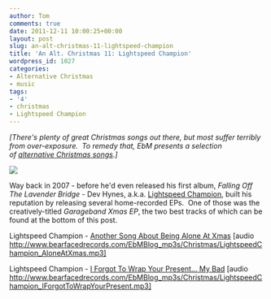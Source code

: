 ```yaml
---
author: Tom
comments: true
date: 2011-12-11 10:00:25+00:00
layout: post
slug: an-alt-christmas-11-lightspeed-champion
title: 'An Alt. Christmas 11: Lightspeed Champion'
wordpress_id: 1027
categories:
- Alternative Christmas
- music
tags: 
- '4'
- christmas
- Lightspeed Champion
---
```


_[There's plenty of great Christmas songs out there, but most suffer terribly from over-exposure.  To remedy that, EbM presents a selection of [alternative Christmas songs](http://eatenbymonsters.wordpress.com/category/alternative-christmas/).]_

[![](http://eatenbymonsters.files.wordpress.com/2011/12/lightspeed_champion.jpg)](http://eatenbymonsters.files.wordpress.com/2011/12/lightspeed_champion.jpg)

Way back in 2007 - before he'd even released his first album, _Falling Off The Lavender Bridge_ - Dev Hynes, a.k.a. [Lightspeed Champion](http://www.lightspeedchampion.com/), built his reputation by releasing several home-recorded EPs.  One of those was the creatively-titled _Garageband Xmas EP_, the two best tracks of which can be found at the bottom of this post.

Lightspeed Champion - [Another Song About Being Alone At Xmas](http://www.bearfacedrecords.com/EbMBlog_mp3s/Christmas/LightspeedChampion_AloneAtXmas.mp3) [audio http://www.bearfacedrecords.com/EbMBlog_mp3s/Christmas/LightspeedChampion_AloneAtXmas.mp3]

Lightspeed Champion - [I Forgot To Wrap Your Present... My Bad](http://www.bearfacedrecords.com/EbMBlog_mp3s/Christmas/LightspeedChampion_IForgotToWrapYourPresent.mp3) [audio http://www.bearfacedrecords.com/EbMBlog_mp3s/Christmas/LightspeedChampion_IForgotToWrapYourPresent.mp3]
